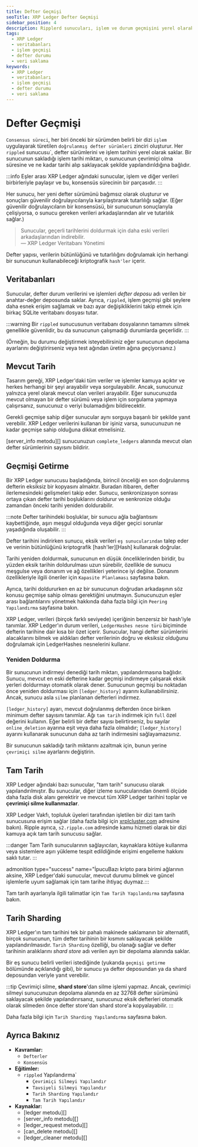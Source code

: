 ```yaml
---
title: Defter Geçmişi
seoTitle: XRP Ledger Defter Geçmişi
sidebar_position: 4
description: Ripplerd sunucuları, işlem ve durum geçmişini yerel olarak değişken bir miktarda saklar. XRP Ledgerındaki verilerin ve işlemlerin nasıl yönetildiğini keşfedin.
tags: 
  - XRP Ledger
  - veritabanları
  - işlem geçmişi
  - defter durumu
  - veri saklama
keywords: 
  - XRP Ledger
  - veritabanları
  - işlem geçmişi
  - defter durumu
  - veri saklama
---
```


# Defter Geçmişi

`Consensus süreci`, her biri önceki bir sürümden belirli bir dizi `işlem` uygulayarak türetilen `doğrulanmış defter sürümleri` zinciri oluşturur. Her `rippled` sunucusu`, defter sürümlerini ve işlem tarihini yerel olarak saklar. Bir sunucunun sakladığı işlem tarihi miktarı, o sunucunun çevrimiçi olma süresine ve ne kadar tarihi alıp saklayacak şekilde yapılandırıldığına bağlıdır.

:::info
Eşler arası XRP Ledger ağındaki sunucular, işlem ve diğer verileri birbirleriyle paylaşır ve bu, konsensüs sürecinin bir parçasıdır.
:::

Her sunucu, her yeni defter sürümünü bağımsız olarak oluşturur ve sonuçları güvenilir doğrulayıcılarıyla karşılaştırarak tutarlılığı sağlar. (Eğer güvenilir doğrulayıcıların bir konsensüsü, bir sunucunun sonuçlarıyla çelişiyorsa, o sunucu gereken verileri arkadaşlarından alır ve tutarlılık sağlar.)

> Sunucular, geçerli tarihlerini doldurmak için daha eski verileri arkadaşlarından indirebilir.  
> — XRP Ledger Veritabanı Yönetimi

Defter yapısı, verilerin bütünlüğünü ve tutarlılığını doğrulamak için herhangi bir sunucunun kullanabileceği kriptografik `hash'ler` içerir.

## Veritabanları

Sunucular, defter durum verilerini ve işlemleri _defter deposu_ adı verilen bir anahtar-değer deposunda saklar. Ayrıca, `rippled`, işlem geçmişi gibi şeylere daha esnek erişim sağlamak ve bazı ayar değişikliklerini takip etmek için birkaç SQLite veritabanı dosyası tutar.

:::warning
Bir `rippled` sunucusunun veritabanı dosyalarının tamamını silmek genellikle güvenlidir, bu da sunucunun çalışmadığı durumlarda geçerlidir.
:::

(Örneğin, bu durumu değiştirmek isteyebilirsiniz eğer sunucunun depolama ayarlarını değiştirirseniz veya test ağından üretim ağına geçiyorsanız.)

## Mevcut Tarih

Tasarım gereği, XRP Ledger'daki tüm veriler ve işlemler kamuya açıktır ve herkes herhangi bir şeyi arayabilir veya sorgulayabilir. Ancak, sunucunuz yalnızca yerel olarak mevcut olan verileri arayabilir. Eğer sunucunuzda mevcut olmayan bir defter sürümü veya işlem için sorgulama yapmaya çalışırsanız, sunucunuz o veriyi bulamadığını bildirecektir.

Gerekli geçmişe sahip diğer sunucular aynı sorguya başarılı bir şekilde yanıt verebilir. XRP Ledger verilerini kullanan bir işiniz varsa, sunucunuzun ne kadar geçmişe sahip olduğuna dikkat etmelisiniz.

[server_info metodu][] sunucunuzun `complete_ledgers` alanında mevcut olan defter sürümlerinin sayısını bildirir.

## Geçmişi Getirme

Bir XRP Ledger sunucusu başladığında, birincil önceliği en son doğrulanmış defterin eksiksiz bir kopyasını almaktır. Buradan itibaren, defter ilerlemesindeki gelişmeleri takip eder. Sunucu, senkronizasyon sonrası ortaya çıkan defter tarihi boşluklarını doldurur ve senkronize olduğu zamandan önceki tarihi yeniden doldurabilir.

:::note
Defter tarihindeki boşluklar, bir sunucu ağla bağlantısını kaybettiğinde, aşırı meşgul olduğunda veya diğer geçici sorunlar yaşadığında oluşabilir.
:::

Defter tarihini indirirken sunucu, eksik verileri `eş sunucularından` talep eder ve verinin bütünlüğünü kriptografik [hash'ler][Hash] kullanarak doğrular.

Tarihi yeniden doldurmak, sunucunun en düşük önceliklerinden biridir, bu yüzden eksik tarihin doldurulması uzun sürebilir, özellikle de sunucu meşgulse veya donanım ve ağ özellikleri yeterince iyi değilse. Donanım özellikleriyle ilgili öneriler için `Kapasite Planlaması` sayfasına bakın.

Ayrıca, tarihi doldururken en az bir sunucunun doğrudan arkadaşının söz konusu geçmişe sahip olması gerektiğini unutmayın. Sunucunuzun eşler arası bağlantılarını yönetmek hakkında daha fazla bilgi için `Peering Yapılandırma` sayfasına bakın.

XRP Ledger, verileri (birçok farklı seviyede) içeriğinin benzersiz bir hash'iyle tanımlar. XRP Ledger'ın durum verileri, `LedgerHashes nesne türü` biçiminde defterin tarihine dair kısa bir özet içerir. Sunucular, hangi defter sürümlerini alacaklarını bilmek ve aldıkları defter verilerinin doğru ve eksiksiz olduğunu doğrulamak için LedgerHashes nesnelerini kullanır.

### Yeniden Doldurma


Bir sunucunun indirmeyi denediği tarih miktarı, yapılandırmasına bağlıdır. Sunucu, mevcut en eski defterine kadar geçmişi indirmeye çalışarak eksik yerleri doldurmayı otomatik olarak dener. Sunucunun geçmişi bu noktadan önce yeniden doldurması için `[ledger_history]` ayarını kullanabilirsiniz. Ancak, sunucu asla `silme` planlanan defterleri indirmez.

`[ledger_history]` ayarı, mevcut doğrulanmış defterden önce biriken minimum defter sayısını tanımlar. Ağı `tam tarih` indirmek için `full` özel değerini kullanın. Eğer belirli bir defter sayısı belirtirseniz, bu sayılar `online_deletion` ayarına eşit veya daha fazla olmalıdır; `[ledger_history]` ayarını kullanarak sunucunun daha az tarih indirmesini sağlayamazsınız.

Bir sunucunun sakladığı tarih miktarını azaltmak için, bunun yerine `çevrimiçi silme` ayarlarını değiştirin.

## Tam Tarih

XRP Ledger ağındaki bazı sunucular, "tam tarih" sunucusu olarak yapılandırılmıştır. Bu sunucular, diğer izleme sunucularından önemli ölçüde daha fazla disk alanı gerektirir ve mevcut tüm XRP Ledger tarihini toplar ve **çevrimiçi silme kullanmazlar**.

XRP Ledger Vakfı, topluluk üyeleri tarafından işletilen bir dizi tam tarih sunucusuna erişim sağlar (daha fazla bilgi için [xrplcluster.com](https://xrplcluster.com) adresine bakın). Ripple ayrıca, `s2.ripple.com` adresinde kamu hizmeti olarak bir dizi kamuya açık tam tarih sunucusu sağlar.

:::danger
Tam Tarih sunucularının sağlayıcıları, kaynaklara kötüye kullanma veya sistemlere aşırı yükleme tespit edildiğinde erişimi engelleme hakkını saklı tutar.
:::

admonition type="success" name="İpucuBazı kripto para birimi ağlarının aksine, XRP Ledger'daki sunucular, mevcut durumu bilmek ve güncel işlemlerle uyum sağlamak için tam tarihe ihtiyaç duymaz.:::

Tam tarih ayarlarıyla ilgili talimatlar için `Tam Tarih Yapılandırma` sayfasına bakın.

## Tarih Sharding

XRP Ledger'ın tam tarihini tek bir pahalı makinede saklamanın bir alternatifi, birçok sunucunun, tüm defter tarihinin bir kısmını saklayacak şekilde yapılandırılmasıdır. `Tarih Sharding` özelliği, bu olanağı sağlar ve defter tarihinin aralıklarını _shard store_ adı verilen ayrı bir depolama alanında saklar.

Bir eş sunucu belirli verileri istediğinde (yukarıda `geçmişi getirme` bölümünde açıklandığı gibi), bir sunucu ya defter deposundan ya da shard deposundan veriyle yanıt verebilir.

:::tip
Çevrimiçi silme, **shard store**'dan silme işlemi yapmaz. Ancak, çevrimiçi silmeyi sunucunuzun depolama alanında en az 32768 defter sürümünü saklayacak şekilde yapılandırırsanız, sunucunuz eksik defterleri otomatik olarak silmeden önce defter store'dan shard store'a kopyalayabilir.
:::

Daha fazla bilgi için `Tarih Sharding Yapılandırma` sayfasına bakın.

## Ayrıca Bakınız

- **Kavramlar:**
    - `Defterler`
    - `Konsensüs`
- **Eğitimler:**
    - `rippled` Yapılandırma`
        - `Çevrimiçi Silmeyi Yapılandır`
        - `Tavsiyeli Silmeyi Yapılandır`
        - `Tarih Sharding Yapılandır`
        - `Tam Tarih Yapılandır`
- **Kaynaklar:**
    - [ledger metodu][]
    - [server_info metodu][]
    - [ledger_request metodu][]
    - [can_delete metodu][]
    - [ledger_cleaner metodu][]
    
